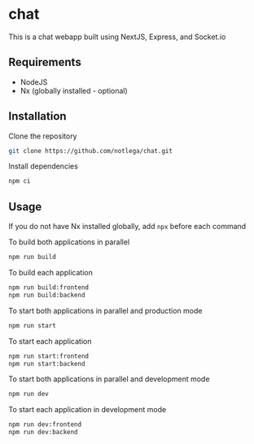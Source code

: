 # chat

This is a chat webapp built using NextJS, Express, and Socket.io

## Requirements

- NodeJS
- Nx (globally installed - optional)

## Installation

Clone the repository

```bash
git clone https://github.com/notlega/chat.git
```

Install dependencies

```bash
npm ci
```

## Usage

If you do not have Nx installed globally, add `npx` before each command

To build both applications in parallel

```bash
npm run build
```

To build each application

```bash
npm run build:frontend
npm run build:backend
```

To start both applications in parallel and production mode

```bash
npm run start
```

To start each application

```bash
npm run start:frontend
npm run start:backend
```

To start both applications in parallel and development mode

```bash
npm run dev
```

To start each application in development mode

```bash
npm run dev:frontend
npm run dev:backend
```
